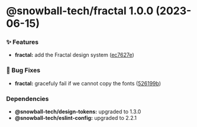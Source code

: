 # @snowball-tech/fractal 1.0.0 (2023-06-15)

### ✨ Features

- **fractal:** add the Fractal design system ([ec7627e](https://github.com/snowball-tech/glacier/commit/ec7627e4096580fbb767f534f65339e3a0b37328))

### 🐛 Bug Fixes

- **fractal:** gracefuly fail if we cannot copy the fonts ([526199b](https://github.com/snowball-tech/glacier/commit/526199bc68e4dee5a2ae1e3c7c6ed8f6a70b603f))

### Dependencies

- **@snowball-tech/design-tokens:** upgraded to 1.3.0
- **@snowball-tech/eslint-config:** upgraded to 2.2.1
